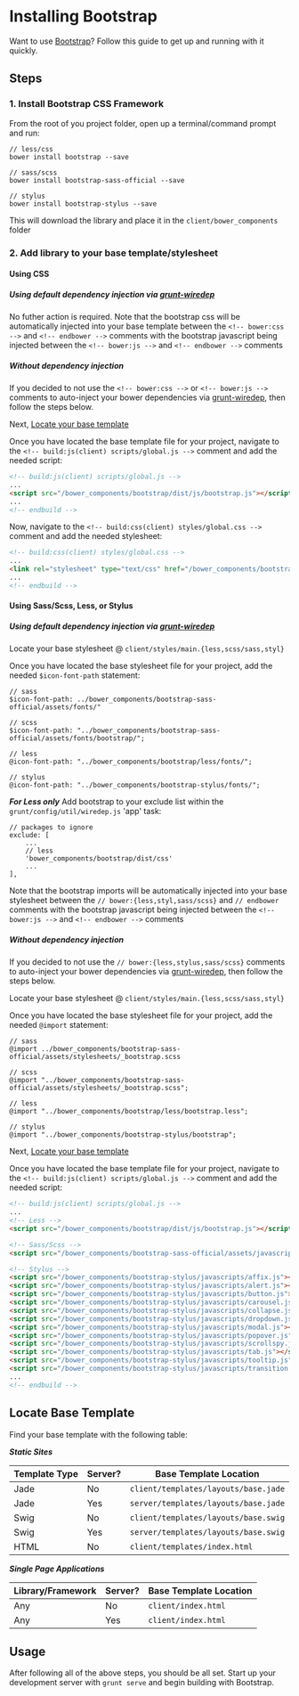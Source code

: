# Installing Bootstrap
Want to use [Bootstrap](http://getbootstrap.com/)? Follow this guide to get up and running with it quickly.

## Steps

### 1. Install Bootstrap CSS Framework
From the root of you project folder, open up a terminal/command prompt and run:

```
// less/css
bower install bootstrap --save

// sass/scss
bower install bootstrap-sass-official --save

// stylus
bower install bootstrap-stylus --save
```

This will download the library and place it in the `client/bower_components` folder

### 2. Add library to your base template/stylesheet

#### Using CSS

##### Using default dependency injection via [grunt-wiredep](https://github.com/stephenplusplus/grunt-wiredep)

No futher action is required. Note that the bootstrap css will be automatically injected into your base template between the `<!-- bower:css -->` and `<!-- endbower -->` comments with the bootstrap javascript being injected between the `<!-- bower:js -->` and `<!-- endbower -->` comments

##### Without dependency injection

If you decided to not use the `<!-- bower:css -->` or `<!-- bower:js -->` comments to auto-inject your bower dependencies via [grunt-wiredep](https://github.com/stephenplusplus/grunt-wiredep), then follow the steps below.

Next, [Locate your base template](#locate-base-template)

Once you have located the base template file for your project, navigate to the `<!-- build:js(client) scripts/global.js -->` comment and add the needed script:

```html
<!-- build:js(client) scripts/global.js -->
...
<script src="/bower_components/bootstrap/dist/js/bootstrap.js"></script>
...
<!-- endbuild -->
```

Now, navigate to the `<!-- build:css(client) styles/global.css -->` comment and add the needed stylesheet:

```html
<!-- build:css(client) styles/global.css -->
...
<link rel="stylesheet" type="text/css" href="/bower_components/bootstrap/dist/css/bootstrap.css">
...
<!-- endbuild -->
```

#### Using Sass/Scss, Less, or Stylus
##### Using default dependency injection via [grunt-wiredep](https://github.com/stephenplusplus/grunt-wiredep)

Locate your base stylesheet @ `client/styles/main.{less,scss/sass,styl}`

Once you have located the base stylesheet file for your project, add the needed `$icon-font-path` statement:

```
// sass
$icon-font-path: ../bower_components/bootstrap-sass-official/assets/fonts/"

// scss
$icon-font-path: "../bower_components/bootstrap-sass-official/assets/fonts/bootstrap/";

// less
@icon-font-path: "../bower_components/bootstrap/less/fonts/";

// stylus
@icon-font-path: "../bower_components/bootstrap-stylus/fonts/";
```

***For Less only***
Add bootstrap to your exclude list within the `grunt/config/util/wiredep.js` 'app' task:

```
// packages to ignore
exclude: [
    ...
    // less
    'bower_components/bootstrap/dist/css'
    ...
],
```

Note that the bootstrap imports will be automatically injected into your base stylesheet between the `// bower:{less,styl,sass/scss}` and `// endbower` comments with the bootstrap javascript being injected between the `<!-- bower:js -->` and `<!-- endbower -->` comments

##### Without dependency injection

If you decided to not use the `// bower:{less,stylus,sass/scss}` comments to auto-inject your bower dependencies via [grunt-wiredep](https://github.com/stephenplusplus/grunt-wiredep), then follow the steps below.

Locate your base stylesheet @ `client/styles/main.{less,scss/sass,styl}`

Once you have located the base stylesheet file for your project, add the needed `@import` statement:

```
// sass
@import ../bower_components/bootstrap-sass-official/assets/stylesheets/_bootstrap.scss

// scss
@import "../bower_components/bootstrap-sass-official/assets/stylesheets/_bootstrap.scss";

// less
@import "../bower_components/bootstrap/less/bootstrap.less";

// stylus
@import "../bower_components/bootstrap-stylus/bootstrap";
```

Next, [Locate your base template](#locate-base-template)

Once you have located the base template file for your project, navigate to the `<!-- build:js(client) scripts/global.js -->` comment and add the needed script:

```html
<!-- build:js(client) scripts/global.js -->
...
<!-- Less -->
<script src="/bower_components/bootstrap/dist/js/bootstrap.js"></script>

<!-- Sass/Scss -->
<script src="/bower_components/bootstrap-sass-official/assets/javascripts/bootstrap.js"></script>

<!-- Stylus -->
<script src="/bower_components/bootstrap-stylus/javascripts/affix.js"></script>
<script src="/bower_components/bootstrap-stylus/javascripts/alert.js"></script>
<script src="/bower_components/bootstrap-stylus/javascripts/button.js"></script>
<script src="/bower_components/bootstrap-stylus/javascripts/carousel.js"></script>
<script src="/bower_components/bootstrap-stylus/javascripts/collapse.js"></script>
<script src="/bower_components/bootstrap-stylus/javascripts/dropdown.js"></script>
<script src="/bower_components/bootstrap-stylus/javascripts/modal.js"></script>
<script src="/bower_components/bootstrap-stylus/javascripts/popover.js"></script>
<script src="/bower_components/bootstrap-stylus/javascripts/scrollspy.js"></script>
<script src="/bower_components/bootstrap-stylus/javascripts/tab.js"></script>
<script src="/bower_components/bootstrap-stylus/javascripts/tooltip.js"></script>
<script src="/bower_components/bootstrap-stylus/javascripts/transition.js"></script>
...
<!-- endbuild -->
```

## Locate Base Template

Find your base template with the following table:

***Static Sites***

|Template Type | Server? | Base Template Location
|---------|---------------|---------
|Jade | No  | `client/templates/layouts/base.jade`
|Jade | Yes | `server/templates/layouts/base.jade`
|Swig | No |`client/templates/layouts/base.swig`
|Swig | Yes | `server/templates/layouts/base.swig`
|HTML | No | `client/templates/index.html`

***Single Page Applications***

|Library/Framework | Server? | Base Template Location
|---------|---------------|---------
|Any | No  | `client/index.html`
|Any | Yes | `client/index.html`

## Usage
After following all of the above steps, you should be all set. Start up your development server with `grunt serve` and begin building with Bootstrap.
